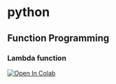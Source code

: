 # python

## Function Programming

### Lambda function


<a target="_blank" href="https://colab.research.google.com/github/antonioGoncalves64/pyspark/blob/main/TutorialPyspark.ipynb">
  <img src="https://colab.research.google.com/assets/colab-badge.svg" alt="Open In Colab"/>
</a>
